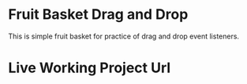 # Fruit Basket Drag and Drop

This is simple fruit basket for practice of drag and drop event listeners.

# Live Working Project Url